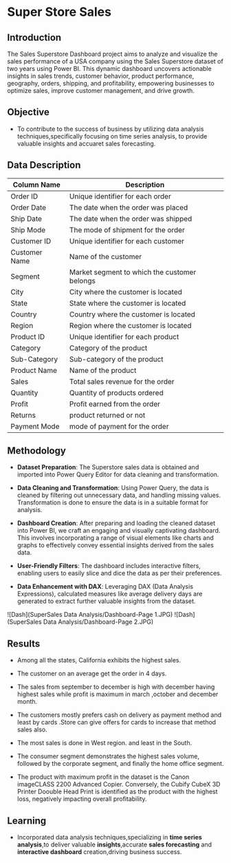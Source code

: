 # Super Store Sales
## Introduction
The Sales Superstore Dashboard project aims to analyze and visualize the sales performance of a USA company using the Sales Superstore dataset of two years using Power BI. 
This dynamic dashboard uncovers actionable insights in sales trends, customer behavior, product performance, geography, orders, shipping, and profitability, empowering businesses to optimize sales, improve customer management, and drive growth.
## Objective
- To contribute to the success of business by utilizing data analysis techniques,specifically focusing on time series analysis, to provide valuable insights and accuaret sales forecasting.

## Data Description


Column Name     | Description
----------------|-------------------------------------
Order ID        | Unique identifier for each order
Order Date      | The date when the order was placed
Ship Date       | The date when the order was shipped
Ship Mode       | The mode of shipment for the order
Customer ID     | Unique identifier for each customer
Customer Name   | Name of the customer
Segment         | Market segment to which the customer belongs
City            | City where the customer is located
State           | State where the customer is located
Country         | Country where the customer is located
Region          | Region where the customer is located
Product ID      | Unique identifier for each product
Category        | Category of the product
Sub-Category    | Sub-category of the product
Product Name    | Name of the product
Sales           | Total sales revenue for the order
Quantity        | Quantity of products ordered
Profit          | Profit earned from the order
Returns         | product returned or not
Payment Mode    | mode of payment for the order


## Methodology

- **Dataset Preparation**: The Superstore sales data is obtained and imported into Power Query Editor for data cleaning and transformation.

- **Data Cleaning and Transformation**: Using Power Query, the data is cleaned by filtering out unnecessary data, and handling missing values. Transformation is done  to ensure the data is in a suitable format for analysis.

- **Dashboard Creation**:  After preparing and loading the cleaned dataset into Power BI, we craft an engaging and visually captivating dashboard. This involves incorporating a range of visual elements like charts and graphs to effectively convey essential insights derived from the sales data.

- **User-Friendly Filters**: The dashboard includes interactive filters, enabling users to easily slice and dice the data as per their preferences.

- **Data Enhancement with DAX**: Leveraging DAX (Data Analysis Expressions), calculated measures like average delivery days are generated to extract further valuable insights from the dataset.

![Dash](SuperSales Data Analysis/Dashboard-Page 1.JPG)
![Dash](SuperSales Data Analysis/Dashboard-Page 2.JPG)



## Results

- Among all the states, California exhibits the highest sales.

- The customer on an average get the order in 4 days.

- The sales from september to december is high with december having highest sales while profit is maximum in march ,october and december month.

- The customers mostly prefers cash on delivery as payment method and least by cards .Store can give offers for cards  to increase that method sales also.

- The most sales is done in West region. and least in the South. 

- The consumer segment demonstrates the highest sales volume, followed by the corporate segment, and finally the home office segment.

- The product with maximum profit in the dataset is the Canon imageCLASS 2200 Advanced Copier. Conversely, the Cubify CubeX 3D Printer Doouble Head Print is identified as the product with the highest loss, negatively impacting overall profitability.


## Learning
- Incorporated data analysis techniques,specializing in **time series analysis**,to deliver valuable **insights**,accurate **sales forecasting** and **interactive dashboard** creation,driving business success.


